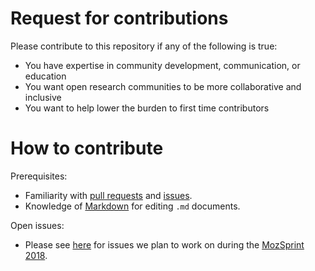 # Request for contributions

Please contribute to this repository if any of the following is true:
- You have expertise in community development, communication, or education
- You want open research communities to be more collaborative and inclusive
- You want to help lower the burden to first time contributors

# How to contribute

Prerequisites:

- Familiarity with [pull requests](https://help.github.com/articles/using-pull-requests) and [issues](https://guides.github.com/features/issues/).
- Knowledge of [Markdown](https://help.github.com/articles/markdown-basics/) for editing `.md` documents.

Open issues:

- Please see [here](https://github.com/OpenScienceRoadmap/mozilla-sprint-2018/issues) for issues we plan to work on during the [MozSprint 2018](https://foundation.mozilla.org/opportunity/global-sprint/).
